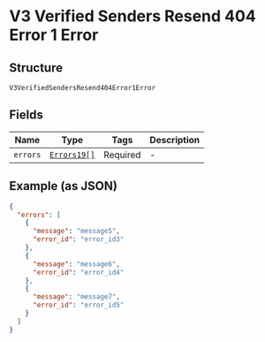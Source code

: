 
# V3 Verified Senders Resend 404 Error 1 Error

## Structure

`V3VerifiedSendersResend404Error1Error`

## Fields

| Name | Type | Tags | Description |
|  --- | --- | --- | --- |
| `errors` | [`Errors19[]`](../../doc/models/errors-19.md) | Required | - |

## Example (as JSON)

```json
{
  "errors": [
    {
      "message": "message5",
      "error_id": "error_id3"
    },
    {
      "message": "message6",
      "error_id": "error_id4"
    },
    {
      "message": "message7",
      "error_id": "error_id5"
    }
  ]
}
```

